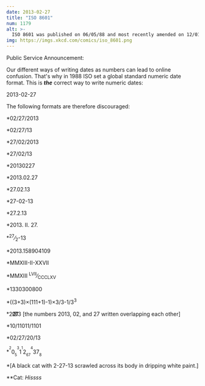 ```yaml
---
date: 2013-02-27
title: "ISO 8601"
num: 1179
alt: >-
  ISO 8601 was published on 06/05/88 and most recently amended on 12/01/04.
img: https://imgs.xkcd.com/comics/iso_8601.png
---
```

Public Service Announcement:

Our different ways of writing dates as numbers can lead to online confusion. That's why in 1988 ISO set a global standard numeric date format. This is ***the*** correct way to write numeric dates:

2013-02-27

The following formats are therefore discouraged:

\*02/27/2013

\*02/27/13

\*27/02/2013

\*27/02/13

\*20130227

\*2013.02.27

\*27.02.13

\*27-02-13

\*27.2.13

\*2013. II. 27.

\*<sup>27</sup>⁄<sub>2</sub>-13

\*2013.158904109

\*MMXIII-II-XXVII

\*MMXIII <sup>LVII</sup>⁄<sub>CCCLXV</sub>

\*1330300800

\*((3+3)×(111+1)-1)×3/3-1/3<sup>3</sup>

\*<span style="position:absolute;">&nbsp;&nbsp;&nbsp;2</span><span style="position:absolute;">&nbsp;&nbsp;27</span>2013 [the numbers 2013, 02, and 27 written overlapping each other]

\*10/11011/1101

\*02/27/20/13

\*<sup><sup>2</sup></sup>0<sub><sub>5</sub></sub><sup><sup>3</sup></sup>1<sup><sup>1</sup></sup>2<sub><sub>67</sub></sub><sup><sup>4</sup></sup>37<sub><sub>8</sub></sub>

\*[A black cat with 2-27-13 scrawled across its body in dripping white paint.]

\*\*Cat: *Hissss*